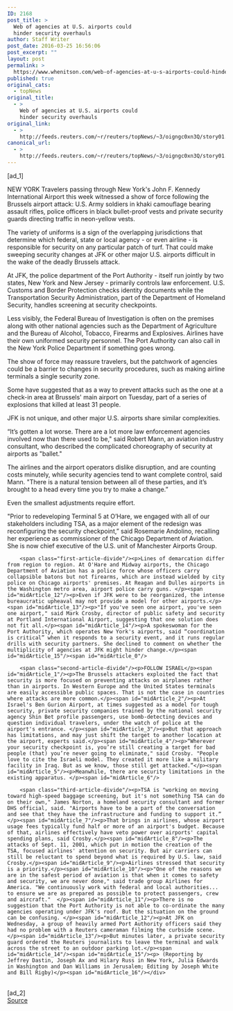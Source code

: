 ```yaml
---
ID: 2168
post_title: >
  Web of agencies at U.S. airports could
  hinder security overhauls
author: Staff Writer
post_date: 2016-03-25 16:56:06
post_excerpt: ""
layout: post
permalink: >
  https://www.whenitson.com/web-of-agencies-at-u-s-airports-could-hinder-security-overhauls/
published: true
original_cats:
  - topNews
original_title:
  - >
    Web of agencies at U.S. airports could
    hinder security overhauls
original_link:
  - >
    http://feeds.reuters.com/~r/reuters/topNews/~3/oigngc0xn3Q/story01.htm
canonical_url:
  - >
    http://feeds.reuters.com/~r/reuters/topNews/~3/oigngc0xn3Q/story01.htm
---
```

 [ad_1]
<br><div id="articleText">
<span id="midArticle_start"/>

<span id="midArticle_0"/><span class="focusParagraph" readability="6"><p><span class="articleLocation">NEW YORK</span> Travelers passing through New York's John F. Kennedy International Airport this week witnessed a show of force following the Brussels airport attack: U.S. Army soldiers in khaki camouflage bearing assault rifles, police officers in black bullet-proof vests and private security guards directing traffic in neon-yellow vests.</p></span><span id="midArticle_1"/><p>The variety of uniforms is a sign of the overlapping jurisdictions that determine which federal, state or local agency - or even airline - is responsible for security on any particular patch of turf. That could make sweeping security changes at JFK or other major U.S. airports difficult in the wake of the deadly Brussels attack.</p><span id="midArticle_2"/><p>At JFK, the police department of the Port Authority - itself run jointly by two states, New York and New Jersey - primarily controls law enforcement. U.S. Customs and Border Protection checks identity documents while the Transportation Security Administration, part of the Department of Homeland Security, handles screening at security checkpoints. </p><span id="midArticle_3"/><p>Less visibly, the Federal Bureau of Investigation is often on the premises along with other national agencies such as the Department of Agriculture and the Bureau of Alcohol, Tobacco, Firearms and Explosives. Airlines have their own uniformed security personnel. The Port Authority can also call in the New York Police Department if something goes wrong. </p><span id="midArticle_4"/><p>The show of force may reassure travelers, but the patchwork of agencies could be a barrier to changes in security procedures, such as making airline terminals a single security zone. </p><span id="midArticle_5"/><p>Some have suggested that as a way to prevent attacks such as the one at a check-in area at Brussels' main airport on Tuesday, part of a series of explosions that killed at least 31 people.</p><span id="midArticle_6"/><p>JFK is not unique, and other major U.S. airports share similar complexities.</p><span id="midArticle_7"/><p>“It’s gotten a lot worse. There are a lot more law enforcement agencies involved now than there used to be," said Robert Mann, an aviation industry consultant, who described the complicated choreography of security at airports as "ballet."</p><span id="midArticle_8"/><p>The airlines and the airport operators dislike disruption, and are counting costs minutely, while security agencies tend to want complete control, said Mann. "There is a natural tension between all of these parties, and it’s brought to a head every time you try to make a change.”</p><span id="midArticle_9"/><p>Even the smallest adjustments require effort.</p><span id="midArticle_10"/><p>"Prior to redeveloping Terminal 5 at O’Hare, we engaged with all of our stakeholders including TSA, as a major element of the redesign was reconfiguring the security checkpoint,” said Rosemarie Andolino, recalling her experience as commissioner of the Chicago Department of Aviation. She is now chief executive of the U.S. unit of Manchester Airports Group. </p><span id="midArticle_11"/>
        
        <span class="first-article-divide"/><p>Lines of demarcation differ from region to region. At O'Hare and Midway airports, the Chicago Department of Aviation has a police force whose officers carry collapsible batons but not firearms, which are instead wielded by city police on Chicago airports' premises. At Reagan and Dulles airports in the Washington metro area, airport police carry guns. </p><span id="midArticle_12"/><p>Even if JFK were to be reorganized, the intense bureaucratic upheaval may not provide a model for other airports.</p><span id="midArticle_13"/><p>"If you've seen one airport, you've seen one airport," said Mark Crosby, director of public safety and security at Portland International Airport, suggesting that one solution does not fit all.</p><span id="midArticle_14"/><p>A spokeswoman for the Port Authority, which operates New York's airports, said “coordination is critical” when it responds to a security event, and it runs regular drills with security partners. She declined to comment on whether the multiplicity of agencies at JFK might hinder change.</p><span id="midArticle_15"/><span id="midArticle_0"/>
        
        <span class="second-article-divide"/><p>FOLLOW ISRAEL</p><span id="midArticle_1"/><p>The Brussels attackers exploited the fact that security is more focused on preventing attacks on airplanes rather than in airports. In Western Europe and the United States terminals are easily accessible public spaces. That is not the case in countries where attacks are more common.</p><span id="midArticle_2"/><p>At Israel's Ben Gurion Airport, at times suggested as a model for tough security, private security companies trained by the national security agency Shin Bet profile passengers, use bomb-detecting devices and question individual travelers, under the watch of police at the airport's entrance. </p><span id="midArticle_3"/><p>But that approach has limitations, and may just shift the target to another location at the airport, experts said.</p><span id="midArticle_4"/><p>“Wherever your security checkpoint is, you’re still creating a target for bad people (that) you’re never going to eliminate," said Crosby. "People love to cite the Israeli model. They created it more like a military facility in Iraq. But as we know, those still get attacked.”</p><span id="midArticle_5"/><p>Meanwhile, there are security limitations in the existing apparatus. </p><span id="midArticle_6"/>
        
        <span class="third-article-divide"/><p>TSA is "working on moving toward high-speed baggage screening, but it's not something TSA can do on their own," James Norton, a homeland security consultant and former DHS official, said. "Airports have to be a part of the conversation and see that they have the infrastructure and funding to support it.” </p><span id="midArticle_7"/><p>That brings in airlines, whose airport usage fees typically fund half or more of an airport's budget. Because of that, airlines effectively have veto power over airports' capital spending plans, said Crosby.</p><span id="midArticle_8"/><p>The attacks of Sept. 11, 2001, which put in motion the creation of the TSA, focused airlines' attention on security. But air carriers can still be reluctant to spend beyond what is required by U.S. law, said Crosby.</p><span id="midArticle_9"/><p>Airlines stressed that security is a priority.</p><span id="midArticle_10"/><p>"One of the reasons we are in the safest period of aviation is that when it comes to safety and security, we are never done," said trade group Airlines for America. "We continuously work with federal and local authorities... to ensure we are as prepared as possible to protect passengers, crew and aircraft."  </p><span id="midArticle_11"/><p>There is no suggestion that the Port Authority is not able to co-ordinate the many agencies operating under JFK's roof. But the situation on the ground can be confusing. </p><span id="midArticle_12"/><p>At JFK on Wednesday, a group of heavily armed Port Authority officers said they had no problem with a Reuters cameraman filming the curbside scene.</p><span id="midArticle_13"/><p>But minutes later, a private security guard ordered the Reuters journalists to leave the terminal and walk across the street to an outdoor parking lot.</p><span id="midArticle_14"/><span id="midArticle_15"/><p> (Reporting by Jeffrey Dastin, Joseph Ax and Hilary Russ in New York, Julia Edwards in Washington and Dan Williams in Jerusalem; Editing by Joseph White and Bill Rigby)</p><span id="midArticle_16"/></div>
<br>[ad_2]
<br><a href="http://feeds.reuters.com/~r/reuters/topNews/~3/oigngc0xn3Q/story01.htm">Source </a>